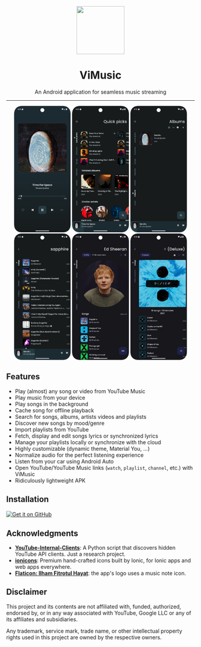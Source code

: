 <div align="center">
    <img src="./app/src/main/ic_launcher-playstore.png" width="128" height="128" style="display: block; margin: 0 auto"/>
    <h1>ViMusic</h1>
    <p>An Android application for seamless music streaming</p>
</div>

---

<p align="center">
  <img src="./fastlane/metadata/android/en-US/images/phoneScreenshots/1.png" width="30%" />
  <img src="./fastlane/metadata/android/en-US/images/phoneScreenshots/2.png" width="30%" />
  <img src="./fastlane/metadata/android/en-US/images/phoneScreenshots/3.png" width="30%" />

  <img src="./fastlane/metadata/android/en-US/images/phoneScreenshots/4.png" width="30%" />
  <img src="./fastlane/metadata/android/en-US/images/phoneScreenshots/5.png" width="30%" />
  <img src="./fastlane/metadata/android/en-US/images/phoneScreenshots/6.png" width="30%" />
</p>

## Features

- Play (almost) any song or video from YouTube Music
- Play music from your device
- Play songs in the background
- Cache song for offline playback
- Search for songs, albums, artists videos and playlists
- Discover new songs by mood/genre
- Import playlists from YouTube
- Fetch, display and edit songs lyrics or synchronized lyrics
- Manage your playlists locally or synchronize with the cloud
- Highly customizable (dynamic theme, Material You, ...)
- Normalize audio for the perfect listening experience
- Listen from your car using Android Auto
- Open YouTube/YouTube Music links (`watch`, `playlist`, `channel`, etc.) with ViMusic
- Ridiculously lightweight APK

## Installation

[<img src="https://github.com/machiav3lli/oandbackupx/blob/034b226cea5c1b30eb4f6a6f313e4dadcbb0ece4/badge_github.png"
alt="Get it on GitHub"
height="80"
align="center">](https://github.com/Jigen-Ohtsusuki/ViMusic/releases/latest)

## Acknowledgments

- [**YouTube-Internal-Clients**](https://github.com/zerodytrash/YouTube-Internal-Clients): A Python
  script that discovers hidden YouTube API clients. Just a research project.
- [**ionicons**](https://github.com/ionic-team/ionicons): Premium hand-crafted icons built by Ionic,
  for Ionic apps and web apps everywhere.
- [**Flaticon: Ilham Fitrotul Hayat**](https://www.flaticon.com/authors/ilham-fitrotul-hayat): the
  app's logo uses a music note icon.

## Disclaimer

This project and its contents are not affiliated with, funded, authorized, endorsed by, or in any
way associated with YouTube, Google LLC or any of its affiliates and subsidiaries.

Any trademark, service mark, trade name, or other intellectual property rights used in this project
are owned by the respective owners.
